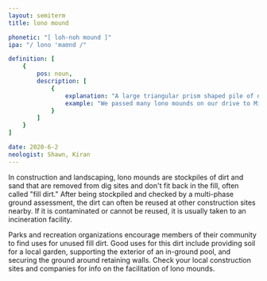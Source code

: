 ```yaml
---
layout: semiterm
title: lono mound

phonetic: "[ loh-noh mound ]"
ipa: "/ lono 'maʊnd /"

definition: [
	{
		pos: noun,
		description: [
			{
				explanation: "A large triangular prism shaped pile of dirt formed at a construction site.",
				example: "We passed many lono mounds on our drive to Michigan."
			}
		]
	}
]

date: 2020-6-2
neologist: Shawn, Kiran
---
```


In construction and landscaping, lono mounds are stockpiles of dirt and sand that are removed from dig sites and don't fit back in the fill, often called "fill dirt." After being stockpiled and checked by a multi-phase ground assessment, the dirt can often be reused at other construction sites nearby. If it is contaminated or cannot be reused, it is usually taken to an incineration facility.

Parks and recreation organizations encourage members of their community to find uses for unused fill dirt. Good uses for this dirt include providing soil for a local garden, supporting the exterior of an in-ground pool, and securing the ground around retaining walls. Check your local construction sites and companies for info on the facilitation of lono mounds.